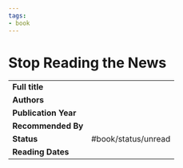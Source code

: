 ```yaml
---
tags:
- book
---
```


# Stop Reading the News

| | |
| - | - |
| **Full title** |  |
| **Authors** |  |
| **Publication Year** |  |
| **Recommended By** |  |
| **Status** | #book/status/unread |
| **Reading Dates** |  |


